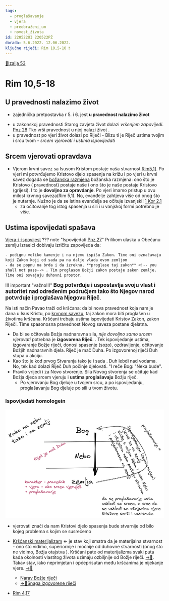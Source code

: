 ```yaml
---
tags:
  - proglašavanje
  - vjera
  - preobraženi_um
  - novost_života
id: 220522UI 220522PŽ
dorada: 5.6.2022. 12.06.2022.
ključne riječi: Rim 10,5-10 ❗
---
```

<!-- spoji sa ispovijedanjem i proglašavanjem što je oboje tečaj evanđelja
Obsidian [link](obsidian://open?vault=CleanWritingVault&file=0.zettelkasten%2Finbx%2FRim%2010%20-%20Zakonska%20pravednost)

[Iz Logseq.a](logseq://graph/friklik-LogSeq?page=Rim%2010)
-->
[📝Izaija 53](Izaija-53.md)

# Rim 10,5-18
## U pravednosti nalazimo život
- zajednička pretpostavka r 5. i 6. jest **u pravednost nalazimo život** 
<!-- ❗ 
- izdvoji moralni zakon iz bilježaka - i stavi u tekstove
- daj biblijske citate
- ovo spoji sa Biblijskom pričom (ono što sam napisao.... i održao predavanja na zajednici
	- 
 -->
- u zakonskoj pravednosti Starog zavjeta  život dolazi *vršenjem zapovijedi*. [Pnz 28](Pnz%2028.md) Tko vrši pravednost u njoj nalazi život . <!-- razradi ovo po starom zavjetu-->
- u pravednost po vjeri život dolazi po Riječi 
		- Blizu ti je Riječ ustima tvojim i srcu tvom
		- *srcem vjerovati i ustima ispovijedati*

<!-- vidi bilježnica 5mj2022 str 61
S V A K A K O      U  P I Š I     ! ! !
-->

## Srcem vjerovati opravdava 
- Vjerom krvni savez sa Isusom Kristom postaje naša stvarnost [Rim5,1](Rim5,1.md)]. Po vjeri mi  potvrđujemo Kristovo djelo spasenja na križu i po vjeri u krvni savez događa se [božanska razmjena](../1.tečaj/020-Božanska-razmjena.md) božanska razmjena: ono što je Kristovo ( pravednost) postaje naše i ono što je naše postaje Kristovo (grijesi). I to je **dovoljno za opravdanje**. Po vjeri imamo pristup u ovu milost krvnog saveza(Rim 5,1). No, evanđelje zahtjeva više od onog što je nutarnje. Nužno je da se istina evanđelja se očituje izvanjski! [1 Kor 2,1](3.Biblijski_tekstovi/1%20Kor%202,1.md)
	-  za očitovanje tog istog spasenja u sili i u vanjskoj formi potrebno je više. 
	 

## Ustima ispovijedati spašava
[Vjera-i-ispovijest](../2.tekstovi/Vjera-i-ispovijest.md)
??? note "Ispovijedati [Pnz 27](Pnz%2027.md)"
    Prilikom ulaska u Obećanu zemlju Izraelci dobivaju izričitu zapovijeda da:
    
    - podignu veliko kamenje i na njemu ispišu Zakon. Time oni označavaju koji Zakon koji od sada pa na dalje vlada ovom zemljom
    - da se popnu na brda i da izreknu, **proglase taj zakon** <!-- you shall not pass--> . Tim proglasom Božji zakon postaje zakon zemlje. Time oni osvajaju duhovni prostor.
    
    
!!! important "važno!!!"
    <big>**Bog potvrđuje i uspostavlja svoju vlast i autoritet nad određenim područjem tako što Njegov narod potvrđuje i proglašava Njegovu Riječ**.</big>

Na isti način Pavao traži od kršćana: da  bi nova pravednost koja nam je dana u Isus Kristu, po [krvnom savezu](../1.tečaj/010-Krvni-savez.md), taj zakon mora biti proglašen u životima kršćana. Kršćani trebaju ustima ispovijedati Kristov Zakon, zakon Riječi. Time spasonosna pravednost Novog saveza postane djelatna.

- Da bi se očitovala Božja nadnaravna sila, *nije dovoljno samo srcem vjerovati* potrebna je **izgovorena Riječ**. . Tek ispovijedanje ustima, izgovaranje Božje riječi, donosi spasenje (sozo), ozdravljenje, očitovanje Božjih nadnaravnih djela. Riječ je mač Duha. Po izgovorenoj riječi Duh stupa u akciju.
- Kao što je kod prvog Stvaranja tako je i sada . Duh lebdi nad vodama. No, tek kad dolazi Riječ Duh počinje djelovati. "I reče Bog: "Neka bude". 
- Pravilo vrijedi i za Novo stvorenje. Sila Novog stvorenja se očituje kad Božja djeca srcem vjeruju i **ustima proglašavaju** Božju riječ.
	- Po vjerovanju Bog djeluje u tvojem srcu, a po ispovijedanju, proglašavanju Bog djeluje po sili u tvom životu.


### Ispovijedati homologein 
<!-- 
- stavi od Kenyona o ispovijedanju - bitnost ispovijedanja i bitnost ljudske riječi
- analiziraj grčke riječi
	- https://www.blueletterbible.org/search/search.cfm?Criteria=%22thou+shalt+confess%22&t=KJV#s=s_lexiconc
	- https://www.blueletterbible.org/lexicon/g3671/kjv/tr/0-1/
-->

<!-- ❗ ovdje stavi tumačenja-->
<!-- 12 "Kad prijeđete  preko Jordana, neka ova plemena: Šimun, Levi, Juda, Jisakar,  Josip i Benjamin stanu na brdu Gerizimu da blagoslivljaju narod. 13 A ova neka stanu na brdu Ebalu da proklinju: Ruben, Gad,  Ašer, Zebulun, Dan i Naftali. 14 Neka onda Levijevci preuzmu  riječ i jakim glasom reknu svim Izraelcima: Deuteronomy 27:12-14 Croatian
- ispovijedati znači izreći, proglasiti Božju riječ kao zakon
- uskladiti se (svoje srce, razmišljanje i ispovijedanje) sa tajnama neba : o kojima Pavao govori tko će se na nebo popeti.... da tajnama onog što je Krist napravio na križu
- svesti nebo na zemlju Proglašavanjem tajni vjere kao zakon života
	- **kršćanski materijalizam** vjeruje da je vidljivo superiornije od nevidljivog - on gleda u okolnosti i ono što ljudi kažu, Božja riječ nije za njega definitivna/ mjerodavna.... Kršćanski materijalist se se vodi vidljivim a ne riječju Božjom..   i zato nema nadnaravne rezultate
- vidi moju objavu na awsmbox ❗ ubaci
- by believing in Christ we are appropriating and making his deed ours
-->


<!-- [Rim 10 Kako na nebu tako i na zemlji.excalidraw](../assets/Rim%2010%20Kako%20na%20nebu%20tako%20i%20na%20zemlji.excalidraw.md)
-->
![](../assets/Pasted%20image%2020220610101732.png)



- vjerovati znači da nam Kristovi djelo spasenja bude stvarnije od bilo kojeg problema s kojim se susrećemo
- [Kršćanski materijalizam](../2.tekstovi/Kršćanski%20materijalizam.md) ← je stav koji smatra da je materijalna stvarnost - ono što vidimo, superiornije i moćnije od duhovne stvarnosti (onog što ne vidimo, Božja otajstva <!-- ubaci❗ vjera je poznavanje otajstava-->). Kršćani pate od materijalizma svaki puta kada okolnosti vlastitog života uzimaju ozbiljnije od Božje riječi. [→📝](../2.tekstovi/Kršćanski%20materijalizam.md). Takav stav, iako neprimjetan i općeprisutan među kršćanima je nijekanje vjere. [→📝](../2.tekstovi/Na-čijoj-riječi-stojiš.md) 


	- [Narav Božje riječi](../1.tečaj/030-Narav-Božje-riječi.md)
	- [->📝Snaga izgovorene riječi](040.0-Snaga-izgovorene-riječi.md) 

<!-- [Crkva i kršćanski materijalizam](obsidian://open?vault=CleanWritingVault&file=0.zettelkasten%2Finbx%2FCrkva%20i%20kr%C5%A1%C4%87anski%20materijalizam)--> 
- [Rim 4,17](3.Biblijski_tekstovi/Rim4.17.md)
<!-- 
- Pravi stav koji moramo imati je Kenyon ❗ ubac
- [Link na još o KRŠANSKOM MATERIJALIZMU](obsidian://open?vault=CleanWritingVault&file=0.zettelkasten%2Finbx%2FO%20kr%C5%A1%C4%87anskom%20materijalizmu)
[Um koji se vodi osjetilima](obsidian://open?vault=CleanWritingVault&file=0.fizi%C4%8Dki%20zettelkasten%2F16.pogl%20Um%20koji%20se%20vodi%20osjetilima)
i-->